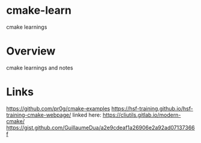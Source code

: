 # cmake-learn
cmake learnings


# Overview
cmake learnings and notes

# Links
https://github.com/pr0g/cmake-examples
https://hsf-training.github.io/hsf-training-cmake-webpage/ 
linked here: https://cliutils.gitlab.io/modern-cmake/
https://gist.github.com/GuillaumeDua/a2e9cdeaf1a26906e2a92ad07137366f

